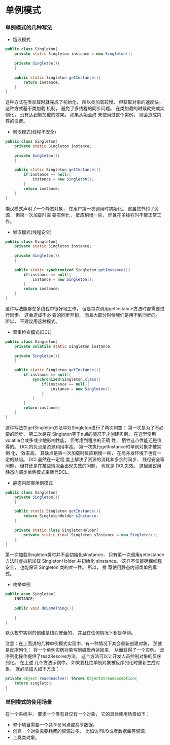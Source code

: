 # 单例模式

### 单例模式的几种写法
* 饿汉模式
```Java
public class Singleton{
	private static Singleton instance = new Singleton();
	
	private Singleton(){
	}
	
	public static Singleton getInstance(){
		return instance;
	}
}

```
这种方式在类加载时就完成了初始化， 所以类加载较慢， 但获取对象的速度快。 这种方式基于类加载
机制， 避免了多线程的同步问题。 在类加载的时候就完成实例化， 没有达到懒加载的效果。 如果从始至终
未使用过这个实例， 则会造成内存的浪费。

* 懒汉模式(线程不安全)
```Java
public class Singleton{
	private static Singleton instance;
	
	private Singleton(){
	}
	
	public static Singleton getInstance(){
		if(instance == null){
			instance = new Singleton();
		}
		return instance;
	}
}

```
懒汉模式声明了一个静态对象， 在用户第一次调用时初始化。 这虽然节约了资源， 但第一次加载时需
要实例化， 反应稍慢一些， 而且在多线程时不能正常工作。

* 懒汉模式(线程安全)
```Java
public class Singleton{
	private static Singleton instance;
	
	private Singleton(){
	}
	
	public static synchronized Singleton getInstance(){
		if(instance == null){
			instance = new Singleton();
		}
		return instance;
	}
}

```
这种写法能够在多线程中很好地工作， 但是每次调用getInstance方法时都需要进行同步。 这会造成不必
要的同步开销， 而且大部分时候我们是用不到同步的。 所以， 不建议用这种模式。

* 双重检查模式(DCL)
```Java
public class Singleton{
	private volatile static Singleton instance;
	
	private Singleton(){
	}
	
	public static Singleton getInstance(){
		if(instance == null){
			synchronized(Singleton.class){
				if(instance == null){
					instance = new Singleton();
				}
			}
		}
		return instance;
	}
}
```
这种写法在getSingleton方法中对Singleton进行了两次判空： 第一次是为了不必要的同步， 第二次是在
Singleton等于null的情况下才创建实例。 在这里使用volatile会或多或少地影响性能， 但考虑到程序的正确
性， 牺牲这点性能还是值得的。 DCL的优点是资源利用率高。 第一次执行getInstance时单例对象才被实例
化， 效率高。 其缺点是第一次加载时反应稍慢一些， 在高并发环境下也有一定的缺陷。 DCL虽然在一定程
度上解决了资源的消耗和多余的同步、 线程安全等问题， 但其还是在某些情况会出现失效的问题， 也就是
DCL失效。 这里建议用静态内部类单例模式来替代DCL。

* 静态内部类单例模式
```Java
public class Singleton{
	private Singleton(){
	}
	
	public static Singleton getInstance(){
		return SingletonHolder.sInstance;
	}
	
	private static class SingletonHolder{
		private static final Singleton sInstance = new Singleton();
	}
}

```
第一次加载Singleton类时并不会初始化sInstance， 只有第一次调用getInstance方法时虚拟机加载
SingletonHolder 并初始化 sInstance。 这样不仅能确保线程安全， 也能保证 Singleton 类的唯一性。 所以， 推
荐使用静态内部类单例模式。

* 枚举单例
```Java
public enum Singleton{
	INSTANCE;
	
	public void doSomeThing(){
	
	}
}

```
默认枚举实例的创建是线程安全的， 并且在任何情况下都是单例。

注意：在上面讲的几种单例模式实现中，有一种情况下其会重新创建对象， 那就是反序列化： 将一个单例实例对象写到磁盘再读回来，
从而获得了一个实例。 反序列化操作提供了readResolve方法， 这个方法可以让开发人员控制对象的反序列化。 在上述
几个方法示例中， 如果要杜绝单例对象被反序列化时重新生成对象， 就必须加入如下方法：
```Java
private Object readResolve() throws ObjectStreamException{
	return singleton;
}
```

### 单例模式的使用场景
在一个系统中， 要求一个类有且仅有一个对象， 它的具体使用场景如下：
* 整个项目需要一个共享访问点或共享数据。
* 创建一个对象需要耗费的资源过多， 比如访问I/O或者数据库等资源。
* 工具类对象。




















